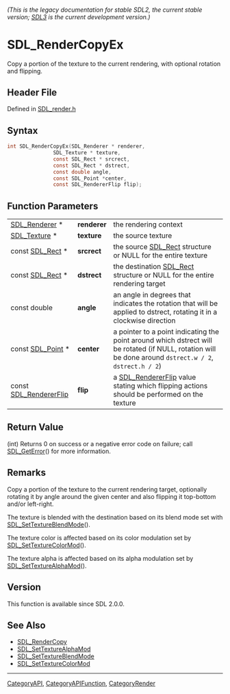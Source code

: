 ###### (This is the legacy documentation for stable SDL2, the current stable version; [SDL3](https://wiki.libsdl.org/SDL3/) is the current development version.)
# SDL_RenderCopyEx

Copy a portion of the texture to the current rendering, with optional rotation and flipping.

## Header File

Defined in [SDL_render.h](https://github.com/libsdl-org/SDL/blob/SDL2/include/SDL_render.h)

## Syntax

```c
int SDL_RenderCopyEx(SDL_Renderer * renderer,
               SDL_Texture * texture,
               const SDL_Rect * srcrect,
               const SDL_Rect * dstrect,
               const double angle,
               const SDL_Point *center,
               const SDL_RendererFlip flip);
```

## Function Parameters

|                                            |              |                                                                                                                                                         |
| ------------------------------------------ | ------------ | ------------------------------------------------------------------------------------------------------------------------------------------------------- |
| [SDL_Renderer](SDL_Renderer) *             | **renderer** | the rendering context                                                                                                                                   |
| [SDL_Texture](SDL_Texture) *               | **texture**  | the source texture                                                                                                                                      |
| const [SDL_Rect](SDL_Rect) *               | **srcrect**  | the source [SDL_Rect](SDL_Rect) structure or NULL for the entire texture                                                                                |
| const [SDL_Rect](SDL_Rect) *               | **dstrect**  | the destination [SDL_Rect](SDL_Rect) structure or NULL for the entire rendering target                                                                  |
| const double                               | **angle**    | an angle in degrees that indicates the rotation that will be applied to dstrect, rotating it in a clockwise direction                                   |
| const [SDL_Point](SDL_Point) *             | **center**   | a pointer to a point indicating the point around which dstrect will be rotated (if NULL, rotation will be done around `dstrect.w / 2`, `dstrect.h / 2`) |
| const [SDL_RendererFlip](SDL_RendererFlip) | **flip**     | a [SDL_RendererFlip](SDL_RendererFlip) value stating which flipping actions should be performed on the texture                                          |

## Return Value

(int) Returns 0 on success or a negative error code on failure; call
[SDL_GetError](SDL_GetError)() for more information.

## Remarks

Copy a portion of the texture to the current rendering target, optionally
rotating it by angle around the given center and also flipping it
top-bottom and/or left-right.

The texture is blended with the destination based on its blend mode set
with [SDL_SetTextureBlendMode](SDL_SetTextureBlendMode)().

The texture color is affected based on its color modulation set by
[SDL_SetTextureColorMod](SDL_SetTextureColorMod)().

The texture alpha is affected based on its alpha modulation set by
[SDL_SetTextureAlphaMod](SDL_SetTextureAlphaMod)().

## Version

This function is available since SDL 2.0.0.

## See Also

- [SDL_RenderCopy](SDL_RenderCopy)
- [SDL_SetTextureAlphaMod](SDL_SetTextureAlphaMod)
- [SDL_SetTextureBlendMode](SDL_SetTextureBlendMode)
- [SDL_SetTextureColorMod](SDL_SetTextureColorMod)

----
[CategoryAPI](CategoryAPI), [CategoryAPIFunction](CategoryAPIFunction), [CategoryRender](CategoryRender)

